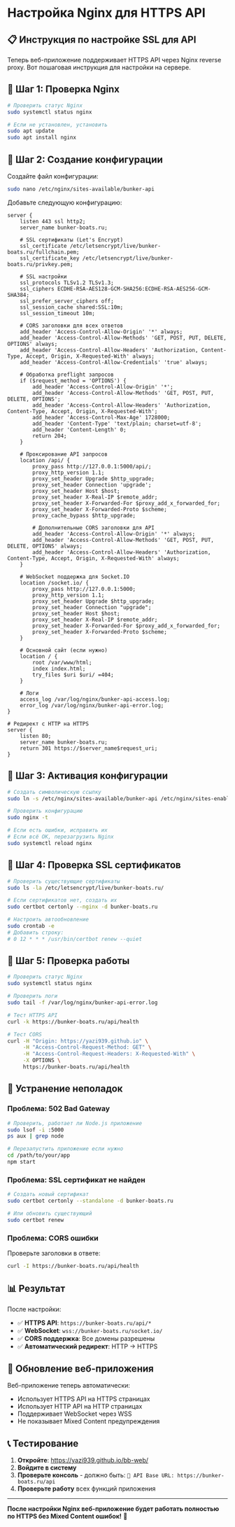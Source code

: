 # Настройка Nginx для HTTPS API

## 📋 Инструкция по настройке SSL для API

Теперь веб-приложение поддерживает HTTPS API через Nginx reverse proxy. Вот пошаговая инструкция для настройки на сервере.

## 🔧 **Шаг 1: Проверка Nginx**

```bash
# Проверить статус Nginx
sudo systemctl status nginx

# Если не установлен, установить
sudo apt update
sudo apt install nginx
```

## 🔧 **Шаг 2: Создание конфигурации**

Создайте файл конфигурации:
```bash
sudo nano /etc/nginx/sites-available/bunker-api
```

Добавьте следующую конфигурацию:
```nginx
server {
    listen 443 ssl http2;
    server_name bunker-boats.ru;
    
    # SSL сертификаты (Let's Encrypt)
    ssl_certificate /etc/letsencrypt/live/bunker-boats.ru/fullchain.pem;
    ssl_certificate_key /etc/letsencrypt/live/bunker-boats.ru/privkey.pem;
    
    # SSL настройки
    ssl_protocols TLSv1.2 TLSv1.3;
    ssl_ciphers ECDHE-RSA-AES128-GCM-SHA256:ECDHE-RSA-AES256-GCM-SHA384;
    ssl_prefer_server_ciphers off;
    ssl_session_cache shared:SSL:10m;
    ssl_session_timeout 10m;
    
    # CORS заголовки для всех ответов
    add_header 'Access-Control-Allow-Origin' '*' always;
    add_header 'Access-Control-Allow-Methods' 'GET, POST, PUT, DELETE, OPTIONS' always;
    add_header 'Access-Control-Allow-Headers' 'Authorization, Content-Type, Accept, Origin, X-Requested-With' always;
    add_header 'Access-Control-Allow-Credentials' 'true' always;
    
    # Обработка preflight запросов
    if ($request_method = 'OPTIONS') {
        add_header 'Access-Control-Allow-Origin' '*';
        add_header 'Access-Control-Allow-Methods' 'GET, POST, PUT, DELETE, OPTIONS';
        add_header 'Access-Control-Allow-Headers' 'Authorization, Content-Type, Accept, Origin, X-Requested-With';
        add_header 'Access-Control-Max-Age' 1728000;
        add_header 'Content-Type' 'text/plain; charset=utf-8';
        add_header 'Content-Length' 0;
        return 204;
    }
    
    # Проксирование API запросов
    location /api/ {
        proxy_pass http://127.0.0.1:5000/api/;
        proxy_http_version 1.1;
        proxy_set_header Upgrade $http_upgrade;
        proxy_set_header Connection 'upgrade';
        proxy_set_header Host $host;
        proxy_set_header X-Real-IP $remote_addr;
        proxy_set_header X-Forwarded-For $proxy_add_x_forwarded_for;
        proxy_set_header X-Forwarded-Proto $scheme;
        proxy_cache_bypass $http_upgrade;
        
        # Дополнительные CORS заголовки для API
        add_header 'Access-Control-Allow-Origin' '*' always;
        add_header 'Access-Control-Allow-Methods' 'GET, POST, PUT, DELETE, OPTIONS' always;
        add_header 'Access-Control-Allow-Headers' 'Authorization, Content-Type, Accept, Origin, X-Requested-With' always;
    }
    
    # WebSocket поддержка для Socket.IO
    location /socket.io/ {
        proxy_pass http://127.0.0.1:5000;
        proxy_http_version 1.1;
        proxy_set_header Upgrade $http_upgrade;
        proxy_set_header Connection "upgrade";
        proxy_set_header Host $host;
        proxy_set_header X-Real-IP $remote_addr;
        proxy_set_header X-Forwarded-For $proxy_add_x_forwarded_for;
        proxy_set_header X-Forwarded-Proto $scheme;
    }
    
    # Основной сайт (если нужно)
    location / {
        root /var/www/html;
        index index.html;
        try_files $uri $uri/ =404;
    }
    
    # Логи
    access_log /var/log/nginx/bunker-api-access.log;
    error_log /var/log/nginx/bunker-api-error.log;
}

# Редирект с HTTP на HTTPS
server {
    listen 80;
    server_name bunker-boats.ru;
    return 301 https://$server_name$request_uri;
}
```

## 🔧 **Шаг 3: Активация конфигурации**

```bash
# Создать символическую ссылку
sudo ln -s /etc/nginx/sites-available/bunker-api /etc/nginx/sites-enabled/

# Проверить конфигурацию
sudo nginx -t

# Если есть ошибки, исправить их
# Если всё ОК, перезагрузить Nginx
sudo systemctl reload nginx
```

## 🔧 **Шаг 4: Проверка SSL сертификатов**

```bash
# Проверить существующие сертификаты
sudo ls -la /etc/letsencrypt/live/bunker-boats.ru/

# Если сертификатов нет, создать их
sudo certbot certonly --nginx -d bunker-boats.ru

# Настроить автообновление
sudo crontab -e
# Добавить строку:
# 0 12 * * * /usr/bin/certbot renew --quiet
```

## 🔧 **Шаг 5: Проверка работы**

```bash
# Проверить статус Nginx
sudo systemctl status nginx

# Проверить логи
sudo tail -f /var/log/nginx/bunker-api-error.log

# Тест HTTPS API
curl -k https://bunker-boats.ru/api/health

# Тест CORS
curl -H "Origin: https://yazi939.github.io" \
     -H "Access-Control-Request-Method: GET" \
     -H "Access-Control-Request-Headers: X-Requested-With" \
     -X OPTIONS \
     https://bunker-boats.ru/api/health
```

## 🐛 **Устранение неполадок**

### **Проблема: 502 Bad Gateway**
```bash
# Проверить, работает ли Node.js приложение
sudo lsof -i :5000
ps aux | grep node

# Перезапустить приложение если нужно
cd /path/to/your/app
npm start
```

### **Проблема: SSL сертификат не найден**
```bash
# Создать новый сертификат
sudo certbot certonly --standalone -d bunker-boats.ru

# Или обновить существующий
sudo certbot renew
```

### **Проблема: CORS ошибки**
Проверьте заголовки в ответе:
```bash
curl -I https://bunker-boats.ru/api/health
```

## 📊 **Результат**

После настройки:
- ✅ **HTTPS API**: `https://bunker-boats.ru/api/*`  
- ✅ **WebSocket**: `wss://bunker-boats.ru/socket.io/`
- ✅ **CORS поддержка**: Все домены разрешены
- ✅ **Автоматический редирект**: HTTP → HTTPS

## 🔄 **Обновление веб-приложения**

Веб-приложение теперь автоматически:
- Использует HTTPS API на HTTPS страницах
- Использует HTTP API на HTTP страницах  
- Поддерживает WebSocket через WSS
- Не показывает Mixed Content предупреждения

## 📞 **Тестирование**

1. **Откройте**: https://yazi939.github.io/bb-web/
2. **Войдите в систему** 
3. **Проверьте консоль** - должно быть: `🔗 API Base URL: https://bunker-boats.ru/api`
4. **Проверьте работу** всех функций приложения

---

**После настройки Nginx веб-приложение будет работать полностью по HTTPS без Mixed Content ошибок!** 🎉 